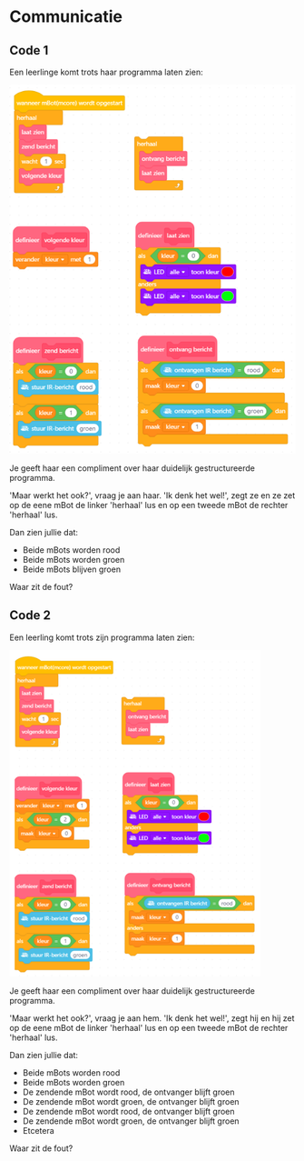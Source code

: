 # Communicatie

## Code 1

Een leerlinge komt trots haar programma laten zien:

![](communicatie_sender_and_receiver_green.png)

Je geeft haar een compliment over haar duidelijk
gestructureerde programma.

'Maar werkt het ook?', vraag je aan haar.
'Ik denk het wel!', zegt ze en ze 
zet op de eene mBot de linker 'herhaal' lus
en op een tweede mBot de rechter 'herhaal' lus.

Dan zien jullie dat:

 * Beide mBots worden rood
 * Beide mBots worden groen
 * Beide mBots blijven groen

Waar zit de fout?

## Code 2

Een leerling komt trots zijn programma laten zien:

![](communicatie_receiver_green.png)

Je geeft haar een compliment over haar duidelijk
gestructureerde programma.

'Maar werkt het ook?', vraag je aan hem.
'Ik denk het wel!', zegt hij en hij 
zet op de eene mBot de linker 'herhaal' lus
en op een tweede mBot de rechter 'herhaal' lus.

Dan zien jullie dat:

 * Beide mBots worden rood
 * Beide mBots worden groen
 * De zendende mBot wordt rood, de ontvanger blijft groen
 * De zendende mBot wordt groen, de ontvanger blijft groen
 * De zendende mBot wordt rood, de ontvanger blijft groen
 * De zendende mBot wordt groen, de ontvanger blijft groen
 * Etcetera

Waar zit de fout?
